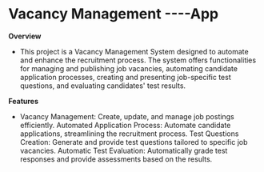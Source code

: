 # Vacancy Management ----App

**Overview**
- This project is a Vacancy Management System designed to automate and enhance the recruitment process. The system offers functionalities for managing and publishing job vacancies, automating candidate application processes, creating and presenting job-specific test questions, and evaluating candidates' test results.

**Features**
- Vacancy Management: Create, update, and manage job postings efficiently.
Automated Application Process: Automate candidate applications, streamlining the recruitment process.
Test Questions Creation: Generate and provide test questions tailored to specific job vacancies.
Automatic Test Evaluation: Automatically grade test responses and provide assessments based on the results.
